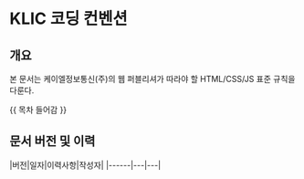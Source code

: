 # KLIC 코딩 컨벤션

## 개요

본 문서는 케이엘정보통신(주)의 웹 퍼블리셔가 따라야 할 HTML/CSS/JS 표준 규칙을 다룬다.

{{ 목차 들어감 }}

## 문서 버전 및 이력

|버전|일자|이력사항|작성자|
|------|---|---|
